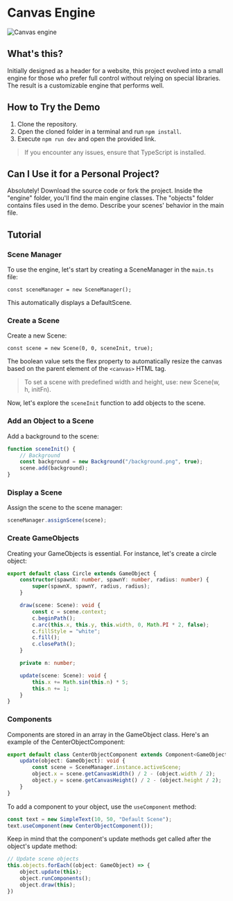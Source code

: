 # Canvas Engine
![Canvas engine](https://repository-images.githubusercontent.com/729637256/47d7f992-6fe0-45ca-968a-bb49dd246bc7)
## What's this?

Initially designed as a header for a website, this project evolved into a small engine for those who prefer full control without relying on special libraries. The result is a customizable engine that performs well.

## How to Try the Demo

1. Clone the repository.
2. Open the cloned folder in a terminal and run `npm install`.
3. Execute `npm run dev` and open the provided link.

> If you encounter any issues, ensure that TypeScript is installed.

## Can I Use it for a Personal Project?

Absolutely! Download the source code or fork the project. Inside the "engine" folder, you'll find the main engine classes. The "objects" folder contains files used in the demo. Describe your scenes' behavior in the main file.

## Tutorial

### Scene Manager

To use the engine, let's start by creating a SceneManager in the `main.ts` file:

```tsx
const sceneManager = new SceneManager();
```

This automatically displays a DefaultScene.

### Create a Scene

Create a new Scene:

```tsx
const scene = new Scene(0, 0, sceneInit, true);
```

The boolean value sets the flex property to automatically resize the canvas based on the parent element of the `<canvas>` HTML tag.

> To set a scene with predefined width and height, use: new Scene(w, h, initFn).
> 

Now, let's explore the `sceneInit` function to add objects to the scene.

### Add an Object to a Scene

Add a background to the scene:

```ts
function sceneInit() {
    // Background
    const background = new Background("/background.png", true);
    scene.add(background);
}
```

### Display a Scene

Assign the scene to the scene manager:

```ts
sceneManager.assignScene(scene);
```

### Create GameObjects

Creating your GameObjects is essential. For instance, let's create a circle object:

```ts
export default class Circle extends GameObject {
    constructor(spawnX: number, spawnY: number, radius: number) {
        super(spawnX, spawnY, radius, radius);
    }

    draw(scene: Scene): void {
        const c = scene.context;
        c.beginPath();
        c.arc(this.x, this.y, this.width, 0, Math.PI * 2, false);
        c.fillStyle = "white";
        c.fill();
        c.closePath();
    }

    private n: number;

    update(scene: Scene): void {
        this.x += Math.sin(this.n) * 5;
        this.n += 1;
    }
}
```

### Components

Components are stored in an array in the GameObject class. Here's an example of the CenterObjectComponent:

```ts
export default class CenterObjectComponent extends Component<GameObject> {
    update(object: GameObject): void {
        const scene = SceneManager.instance.activeScene;
        object.x = scene.getCanvasWidth() / 2 - (object.width / 2);
        object.y = scene.getCanvasHeight() / 2 - (object.height / 2);
    }
}
```

To add a component to your object, use the `useComponent` method:

```ts
const text = new SimpleText(10, 50, "Default Scene");
text.useComponent(new CenterObjectComponent());
```

Keep in mind that the component's update methods get called after the object's update method:

```ts
// Update scene objects
this.objects.forEach((object: GameObject) => {
    object.update(this);
    object.runComponents();
    object.draw(this);
})
```
